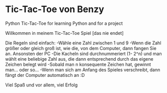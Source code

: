 # Tic-Tac-Toe von Benzy
 Python Tic-Tac-Toe for learning Python and for a project

 Willkommen in meinem Tic-Tac-Toe Spiel [das nie endet]
 
 Die Regeln sind einfach:  -Wähle eine Zahl zwischen 1 und 9 
                           -Wenn die Zahl größer oder gleich groß ist, wie die, 
                            von dem Computer, dann fangen Sie an. Ansonsten der PC
                           -Die Kacheln sind durchnummeriert (1- 2^n) und man wählt
                            eine beliebige Zahl aus, die dann entsprechend durch das 
                            eigene Zeichen belegt wird
                           -Sobald man n konsequente Zeichen hat, gewinnt man... oder so...
                           -Wenn man sich am Anfang des Spieles verschreibt,
                            dann fängt der Computer automatisch an :D

 Viel Spaß und vor allem, viel Erfolg

